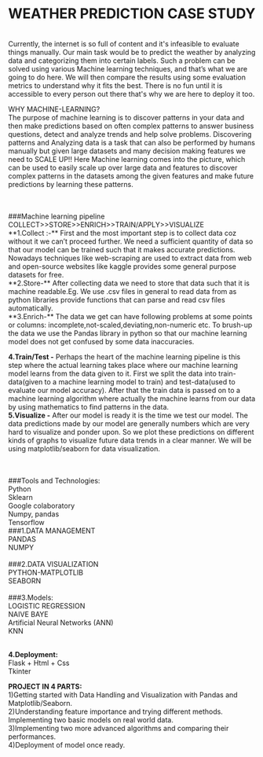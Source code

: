 # WEATHER PREDICTION CASE STUDY
<br>
Currently, the internet is so full of content and it's infeasible to evaluate things manually. Our main task would be to predict the weather by analyzing data and categorizing them into certain labels. Such a problem can be solved using various Machine learning techniques, and that’s what we are going to do here. We will then compare the results using some evaluation metrics to understand why it fits the best. There is no fun until it is accessible to every person out there that's why we are here to deploy it too.
<br>

WHY MACHINE-LEARNING?
<br>
The purpose of machine learning is to discover patterns in your data and then make predictions based on often complex patterns to answer business questions, detect and analyze trends and help solve problems.
Discovering patterns and Analyzing data is a task that can also be performed by humans manually but given large datasets and many decision making features we need to SCALE UP!!
Here Machine learning comes into the picture, which can be used to easily scale up over large data and features to discover complex patterns in the datasets among the given features and make future predictions by learning these patterns.

<br>
<br>
###Machine learning pipeline<br>
COLLECT>>STORE>>ENRICH>>TRAIN/APPLY>>VISUALIZE
<br>
**1.Collect :-** 
First and the most important step is to collect data coz without it we can’t proceed further. We need a sufficient  quantity of  data so that our model can be trained such that it makes accurate predictions. Nowadays techniques like web-scraping are used to extract data from web and open-source websites like kaggle provides some general purpose datasets for free.
<br>
**2.Store-** 
After collecting data we need to store that data such that it is machine readable.Eg. We use .csv files in general to read data from as python libraries provide functions that can parse and read csv files automatically.
<br>
**3.Enrich-** 
The data we get can have following problems at some points or columns: incomplete,not-scaled,deviating,non-numeric etc.  To brush-up the data we use the Pandas library in python so that our machine learning model does not get confused by some data inaccuracies.

**4.Train/Test -** Perhaps the heart of the machine learning pipeline is this step where the actual learning takes place where our machine learning model learns from the data given to it. First we split the data into train-data(given to a machine learning model to train) and test-data(used to evaluate our model accuracy). After that the train data is passed on to a machine learning algorithm where actually the machine learns from our data by using mathematics to find patterns in the data.
<br>
**5.Visualize -** After our model is ready it is the time we test our model. The data predictions made by our model are generally numbers which are very hard to visualize and ponder upon. So we plot these predictions on different kinds of graphs to visualize future data trends in a clear manner. We will be using matplotlib/seaborn for data visualization.
  
<br>
<br>
###Tools and Technologies:<br>
Python<br>
Sklearn<br>
Google colaboratory<br>
Numpy, pandas<br>
Tensorflow
<br>
###1.DATA MANAGEMENT<br>
  PANDAS<br> 
  NUMPY<br>
<br>
###2.DATA VISUALIZATION<br>
 PYTHON-MATPLOTLIB<br>
 SEABORN<br>
<br>
 ###3.Models:<br>
  LOGISTIC REGRESSION<br>
  NAIVE BAYE<br>
  Artificial Neural Networks (ANN)<br>
  KNN<br>
 
 <br>
 
**4.Deployment:**<br>
 Flask + Html + Css<br>
 Tkinter<br>

**PROJECT IN 4 PARTS:**
<br>
1)Getting started with Data Handling and Visualization with Pandas and Matplotlib/Seaborn.
<br>
2)Understanding feature importance and trying different methods. Implementing two basic models on real world data.
<br>
3)Implementing two more advanced algorithms and comparing their performances.<br>
4)Deployment of model once ready.

